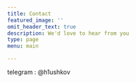 ```yaml
---
title: Contact
featured_image: ''
omit_header_text: true
description: We'd love to hear from you
type: page
menu: main

---
```


telegram : @h1ushkov
